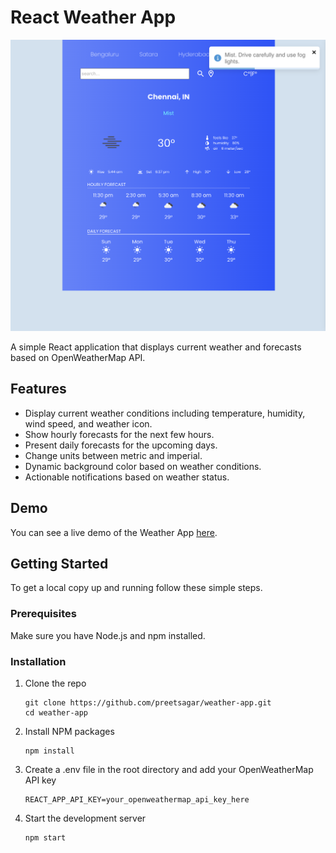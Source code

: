 # React Weather App

![Weather App Screenshot](./public/ScreenshotWeatherApp.png)

A simple React application that displays current weather and forecasts based on OpenWeatherMap API.

## Features

- Display current weather conditions including temperature, humidity, wind speed, and weather icon.
- Show hourly forecasts for the next few hours.
- Present daily forecasts for the upcoming days.
- Change units between metric and imperial.
- Dynamic background color based on weather conditions.
- Actionable notifications based on weather status.

## Demo

You can see a live demo of the Weather App [here](https://your-weather-app-url).

## Getting Started

To get a local copy up and running follow these simple steps.

### Prerequisites

Make sure you have Node.js and npm installed.

### Installation

1. Clone the repo
   ```
   git clone https://github.com/preetsagar/weather-app.git
   cd weather-app
   ```
2. Install NPM packages
   ```
   npm install
   ```
3. Create a .env file in the root directory and add your OpenWeatherMap API key
   ```
   REACT_APP_API_KEY=your_openweathermap_api_key_here
   ```
4. Start the development server
   ```
   npm start
   ```
